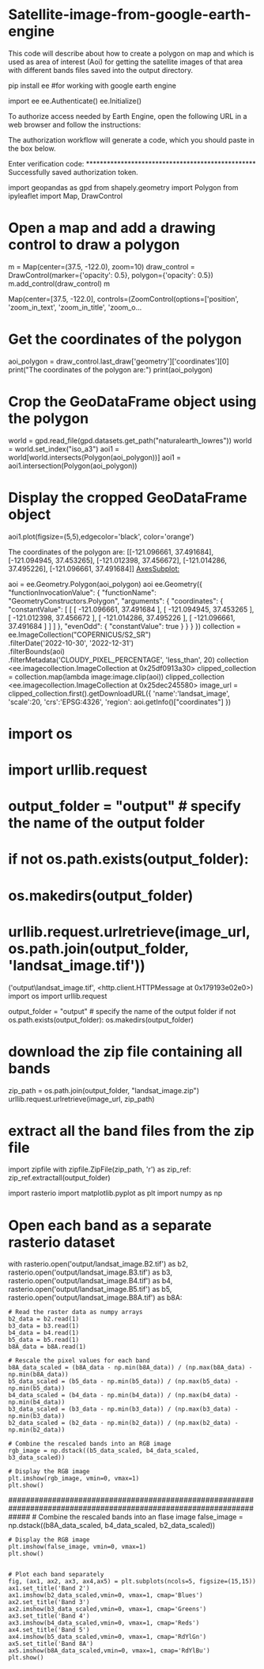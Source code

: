 # Satellite-image-from-google-earth-engine
This code will describe about how to create a polygon on map and which is used as area of interest (Aoi)
for getting the satellite images of that area with different bands files saved into the output directory.

pip install ee							#for working with google earth engine

import ee
ee.Authenticate()
ee.Initialize()

To authorize access needed by Earth Engine, open the following URL in a web browser and follow the instructions:


The authorization workflow will generate a code, which you should paste in the box below.

Enter verification code: *************************************************
Successfully saved authorization token.


import geopandas as gpd
from shapely.geometry import Polygon
from ipyleaflet import Map, DrawControl

# Open a map and add a drawing control to draw a polygon
m = Map(center=(37.5, -122.0), zoom=10)
draw_control = DrawControl(marker={'opacity': 0.5}, polygon={'opacity': 0.5})
m.add_control(draw_control)
m

Map(center=[37.5, -122.0], controls=(ZoomControl(options=['position', 'zoom_in_text', 'zoom_in_title', 'zoom_o…

# Get the coordinates of the polygon
aoi_polygon = draw_control.last_draw['geometry']['coordinates'][0]
print("The coordinates of the polygon are:")
print(aoi_polygon)

# Crop the GeoDataFrame object using the polygon
world = gpd.read_file(gpd.datasets.get_path("naturalearth_lowres"))
world = world.set_index("iso_a3")
aoi1 = world[world.intersects(Polygon(aoi_polygon))]
aoi1 = aoi1.intersection(Polygon(aoi_polygon))

# Display the cropped GeoDataFrame object
aoi1.plot(figsize=(5,5),edgecolor='black', color='orange')

The coordinates of the polygon are:
[[-121.096661, 37.491684], [-121.094945, 37.453265], [-121.012398, 37.456672], [-121.014286, 37.495226], [-121.096661, 37.491684]]
<AxesSubplot:>

aoi = ee.Geometry.Polygon(aoi_polygon)
aoi
ee.Geometry({
  "functionInvocationValue": {
    "functionName": "GeometryConstructors.Polygon",
    "arguments": {
      "coordinates": {
        "constantValue": [
          [
            [
              -121.096661,
              37.491684
            ],
            [
              -121.094945,
              37.453265
            ],
            [
              -121.012398,
              37.456672
            ],
            [
              -121.014286,
              37.495226
            ],
            [
              -121.096661,
              37.491684
            ]
          ]
        ]
      },
      "evenOdd": {
        "constantValue": true
      }
    }
  }
})
collection = ee.ImageCollection("COPERNICUS/S2_SR")\
                .filterDate('2022-10-30', '2022-12-31')\
                .filterBounds(aoi)\
                .filterMetadata('CLOUDY_PIXEL_PERCENTAGE', 'less_than', 20)
collection
<ee.imagecollection.ImageCollection at 0x25df0913a30>
clipped_collection = collection.map(lambda image:image.clip(aoi))
clipped_collection
<ee.imagecollection.ImageCollection at 0x25dec245580>
image_url = clipped_collection.first().getDownloadURL({
    'name':'landsat_image',
    'scale':20,
    'crs':'EPSG:4326',
    'region': aoi.getInfo()["coordinates"]
})

# import os
# import urllib.request

# output_folder = "output" # specify the name of the output folder
# if not os.path.exists(output_folder):
#     os.makedirs(output_folder)

# urllib.request.urlretrieve(image_url, os.path.join(output_folder, 'landsat_image.tif'))
('output\\landsat_image.tif', <http.client.HTTPMessage at 0x179193e02e0>)
import os
import urllib.request

output_folder = "output" # specify the name of the output folder
if not os.path.exists(output_folder):
    os.makedirs(output_folder)

# download the zip file containing all bands
zip_path = os.path.join(output_folder, "landsat_image.zip")
urllib.request.urlretrieve(image_url, zip_path)

# extract all the band files from the zip file
import zipfile
with zipfile.ZipFile(zip_path, 'r') as zip_ref:
    zip_ref.extractall(output_folder)

import rasterio
import matplotlib.pyplot as plt
import numpy as np

# Open each band as a separate rasterio dataset
with rasterio.open('output/landsat_image.B2.tif') as b2, \
     rasterio.open('output/landsat_image.B3.tif') as b3, \
     rasterio.open('output/landsat_image.B4.tif') as b4, \
     rasterio.open('output/landsat_image.B5.tif') as b5, \
     rasterio.open('output/landsat_image.B8A.tif') as b8A:
    
    # Read the raster data as numpy arrays
    b2_data = b2.read(1)
    b3_data = b3.read(1)
    b4_data = b4.read(1)
    b5_data = b5.read(1)
    b8A_data = b8A.read(1)
    
    # Rescale the pixel values for each band
    b8A_data_scaled = (b8A_data - np.min(b8A_data)) / (np.max(b8A_data) - np.min(b8A_data))
    b5_data_scaled = (b5_data - np.min(b5_data)) / (np.max(b5_data) - np.min(b5_data))
    b4_data_scaled = (b4_data - np.min(b4_data)) / (np.max(b4_data) - np.min(b4_data))
    b3_data_scaled = (b3_data - np.min(b3_data)) / (np.max(b3_data) - np.min(b3_data))
    b2_data_scaled = (b2_data - np.min(b2_data)) / (np.max(b2_data) - np.min(b2_data))

    # Combine the rescaled bands into an RGB image
    rgb_image = np.dstack((b5_data_scaled, b4_data_scaled, b3_data_scaled))

    # Display the RGB image
    plt.imshow(rgb_image, vmin=0, vmax=1)
    plt.show()
#####################################################################################################################
    # Combine the rescaled bands into an flase image
    false_image = np.dstack((b8A_data_scaled, b4_data_scaled, b2_data_scaled))

    # Display the RGB image
    plt.imshow(false_image, vmin=0, vmax=1)
    plt.show()
    

    # Plot each band separately
    fig, (ax1, ax2, ax3, ax4,ax5) = plt.subplots(ncols=5, figsize=(15,15))
    ax1.set_title('Band 2')
    ax1.imshow(b2_data_scaled,vmin=0, vmax=1, cmap='Blues')
    ax2.set_title('Band 3')
    ax2.imshow(b3_data_scaled,vmin=0, vmax=1, cmap='Greens')
    ax3.set_title('Band 4')
    ax3.imshow(b4_data_scaled,vmin=0, vmax=1, cmap='Reds')
    ax4.set_title('Band 5')
    ax4.imshow(b5_data_scaled,vmin=0, vmax=1, cmap='RdYlGn')
    ax5.set_title('Band 8A')
    ax5.imshow(b8A_data_scaled,vmin=0, vmax=1, cmap='RdYlBu')
    plt.show()



 

